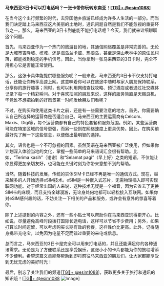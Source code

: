 **马来西亚3日卡可以打电话吗？一张卡带你玩转东南亚！[[TG💪+ @esim1088](https://t.me/s/esim1088)]**

在当今这个出行频繁的时代，去异国他乡旅游已经成为许多人生活的一部分。而当我们决定踏上马来西亚这片美丽的土地时，通讯问题自然是我们不能忽视的重要环节之一。那么，马来西亚的3日卡到底能不能打电话呢？今天，我们就来详细聊聊这个问题。

首先，马来西亚作为一个热门的旅游目的地，其通信网络覆盖是非常完善的。无论是大城市吉隆坡、槟城，还是海岛兰卡威、热浪岛，甚至是深山老林中的原住民村落，都能找到稳定的手机信号。因此，当你拿到一张马来西亚的3日卡时，完全不用担心它是否能正常使用。

那么，这张卡具体能提供哪些服务呢？一般来说，马来西亚的3日卡不仅支持打电话，还能让你畅享高速上网。这意味着你可以在旅途中随时与家人朋友保持联系，分享你的旅行趣事；同时，也可以利用网络查找攻略、预订酒店或者通过社交媒体记录下每一个精彩瞬间。对于喜欢拍照的朋友来说，这样的服务简直是天赐良机，毕竟谁不想把拍到的好风景第一时间发给朋友们看呢？

不过，在购买和使用这类卡片之前，还是有一些需要注意的地方。首先，你需要确认自己所选择的运营商是否适合自己。马来西亚的主要运营商有Celcom、Maxis、Digi等，每个运营商都有自己的特色套餐和服务范围。例如，某些运营商可能在特定区域的信号更强，而另一些则在网络速度上更具优势。因此，在购买前最好先了解一下这些信息，以便做出最明智的选择。

其次，语言也是一个不可忽视的因素。虽然英语在马来西亚被广泛使用，但如果你计划深入体验当地的文化，掌握一些简单的马来语词汇会很有帮助。比如，“Terima kasih”（谢谢）和“Selamat pagi”（早上好）之类的短语，不仅能让你显得更加亲切友好，也可能在关键时刻为你带来意想不到的帮助。

当然，随着科技的发展，传统的实体SIM卡已经不再是唯一的通信方式。现在，越来越多的人开始选择eSIM技术。eSIM是一种嵌入式芯片，无需物理插入即可实现联网功能。对于经常出国的人来说，这种技术无疑是一个福音，因为它省去了更换SIM卡的麻烦，而且支持全球漫游，无论身处何地都可以轻松接入互联网。如果你对eSIM感兴趣的话，不妨关注一下相关的产品和服务，或许会有意外的惊喜等着你。

除了上述提到的内容之外，还有一些小贴士可以帮助你在马来西亚玩得更开心。比如说，尽量避免高峰时段拨打国际长途电话，这样可以节省不少费用；另外，如果打算长时间逗留，可以考虑购买长期有效的套餐，这样性价比更高。此外，记得随身携带充电宝，以免因为电量不足而错过重要的来电或信息。

总而言之，马来西亚的3日卡是完全可以用来打电话的，并且还能满足你的各种通讯需求。无论是为了方便联系还是享受娱乐，这张小小的卡片都能为你的旅程增添不少便利。希望这篇文章能够帮助到即将前往马来西亚的朋友们，让大家都能享受到无忧无虑的美好时光！

最后，别忘了关注我们的频道[[TG💪+ @esim1088](https://t.me/s/esim1088)]，获取更多关于旅行和通讯的知识哦！[[TG💪+ @esim1088](https://t.me/s/esim1088) ![Image](https://i.postimg.cc/4NQfJmqS/Snipaste-2025-05-13-00-14-12.png)]